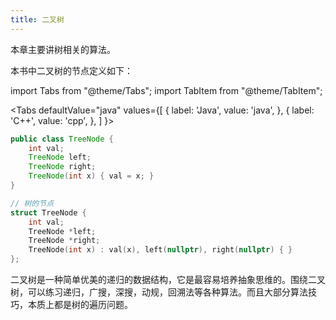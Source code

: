 ```yaml
---
title: 二叉树
---
```


本章主要讲树相关的算法。

本书中二叉树的节点定义如下：

import Tabs from "@theme/Tabs";
import TabItem from "@theme/TabItem";

<Tabs
defaultValue="java"
values={[
{ label: 'Java', value: 'java', },
{ label: 'C++', value: 'cpp', },
]
}>
<TabItem value="java">

```java
public class TreeNode {
    int val;
    TreeNode left;
    TreeNode right;
    TreeNode(int x) { val = x; }
}
```

</TabItem>
<TabItem value="cpp">

```cpp
// 树的节点
struct TreeNode {
    int val;
    TreeNode *left;
    TreeNode *right;
    TreeNode(int x) : val(x), left(nullptr), right(nullptr) { }
};
```

</TabItem>
</Tabs>

二叉树是一种简单优美的递归的数据结构，它是最容易培养抽象思维的。围绕二叉树，可以练习递归，广搜，深搜，动规，回溯法等各种算法。而且大部分算法技巧，本质上都是树的遍历问题。
